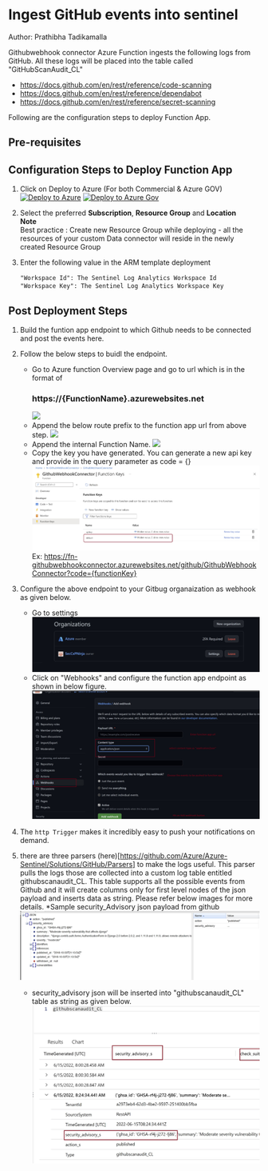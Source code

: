 # Ingest GitHub events into sentinel
Author: Prathibha Tadikamalla

 Githubwebhook connector Azure Function ingests the following logs from GitHub. All these logs will be placed into the table called "GitHubScanAudit_CL"
  *	https://docs.github.com/en/rest/reference/code-scanning
  *	https://docs.github.com/en/rest/reference/dependabot
  *	https://docs.github.com/en/rest/reference/secret-scanning

Following are the configuration steps to deploy Function App.

## **Pre-requisites**

## Configuration Steps to Deploy Function App
1. Click on Deploy to Azure (For both Commercial & Azure GOV)  
[![Deploy to Azure](https://aka.ms/deploytoazurebutton)](https://portal.azure.com/#create/Microsoft.Template/uri/https%3A%2F%2Fraw.githubusercontent.com%2FAzure%2FAzure-Sentinel%2Fmaster%2FDataConnectors%2FGithubFunction%2Fazuredeploy.json)
[![Deploy to Azure Gov](https://aka.ms/deploytoazuregovbutton)](https://portal.azure.com/#create/Microsoft.Template/uri/https%3A%2F%2Fraw.githubusercontent.com%2FAzure%2FAzure-Sentinel%2Fmaster%2FDataConnectors%2FGithubFunction%2Fazuredeploy.json)
  

2. Select the preferred **Subscription**, **Resource Group** and **Location**  
   **Note**  
   Best practice : Create new Resource Group while deploying - all the resources of your custom Data connector will reside in the newly created Resource 
   Group
   
3. Enter the following value in the ARM template deployment
	```
	"Workspace Id": The Sentinel Log Analytics Workspace Id  
	"Workspace Key": The Sentinel Log Analytics Workspace Key  
	
## Post Deployment Steps
1. Build the funtion app endpoint to which Github needs to be connected and post the events here.
2. Follow the below steps to buidl the endpoint. 
	 * Go to Azure function Overview page and go to url which is in the format of 
       ### https://{FunctionName}.azurewebsites.net
         ![](/Images/FunctionAppUrlPart1.jpg)
	 * Append the below route prefix to the function app url from above step.
         ![](/Images/FuncionAppUrlPart2.jpg)
	 * Append the internal Function Name.
         ![](/images/FunctionAppUrlfunctionNamePart3.JPG)
	 * Copy the key you have generated. You can generate a new api key and provide in the query parameter as code = {}
	    ![](Images/FunctionAppfunctionKey.jpg)
Ex: https://fn-githubwebhookconnector.azurewebsites.net/github/GithubWebhookConnector?code={functionKey}
3. Configure the above endpoint to your Gitbug organaization as webhook as given below.
    * Go to settings
    ![](images/Githubstep1.JPG)
    * Click on "Webhooks" and configure the function app endpoint as shown in below figure. 
     ![](images/Githubwebhooksettings.jpg)

4. The `http Trigger` makes it incredibly easy to push your notifications on demand. 	
5. there are three parsers (here)[https://github.com/Azure/Azure-Sentinel/Solutions/GitHub/Parsers] to make the logs useful. This parser pulls the logs those are collected into a custom log table entitled githubscanaudit_CL. This table supports all the possible events from Github and it will create columns only for first level nodes of the json payload and inserts data as string. Please refer below images for more details.
    *Sample security_Advisory json payload from github
      ![](images/GithubSamplePayload.JPG)
    * security_advisory json will be inserted into "githubscanaudit_CL" table as string as given below.
      ![](images/LogAnalyticsdata.jpg)
